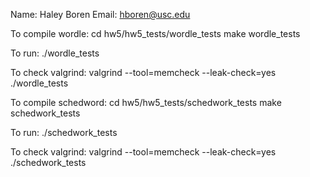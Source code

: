Name: Haley Boren Email: hboren@usc.edu

To compile wordle: cd hw5/hw5_tests/wordle_tests
										make wordle_tests

To run: ./wordle_tests

To check valgrind: valgrind --tool=memcheck --leak-check=yes ./wordle_tests

To compile schedword: cd hw5/hw5_tests/schedwork_tests
										make schedwork_tests

To run: ./schedwork_tests

To check valgrind: valgrind --tool=memcheck --leak-check=yes ./schedwork_tests